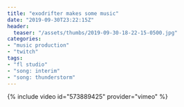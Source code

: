 ```yaml
---
title: "exodrifter makes some music"
date: "2019-09-30T23:22:15Z"
header:
  teaser: "/assets/thumbs/2019-09-30-18-22-15-0500.jpg"
categories:
- "music production"
- "twitch"
tags:
- "fl studio"
- "song: interim"
- "song: thunderstorm"
---
```

{% include video id="573889425" provider="vimeo" %}
